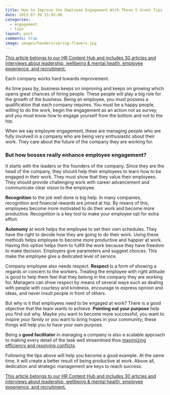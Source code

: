 ```yaml
---
title: How to Improve the Employee Engagement With These 5 Great Tips
date: 2013-07-30 15:43:00
categories:
  - engagement
  - tips
layout: post
comments: true
image: images/headers/spring-flowers.jpg
---
```


<section class="hub-content-link">
  <a href="https://www.teammood.com/en/hub/hr-hub/">This article belongs to our <span>HR Content Hub</span> and includes 30 articles and interviews about leadership, wellbeing & mental health, employee experience, and recruitment.</a>
</section>

Each company works hard towards improvement.

As time pass by, business keeps on improving and keeps on growing which opens great chances of hiring people. These people will play a big role for the growth of the business. Being an employee, you must possess a qualification that each company requires. You must be a happy people, willing to do the work, begin the engagement as an action not as survey, and you must know how to engage yourself from the bottom and not to the top.

When we say employee engagement, these are managing people who are fully involved in a company who are being very enthusiastic about their work. They care about the future of the company they are working for.

### But how bosses really enhance employee engagement?

It starts with the leaders or the founders of the company. Since they are the head of the company, they should help their employees to learn how to be engaged in their work. They must show that they value their employees. They should provide challenging work with career advancement and communicate clear vision to the employee.

**Recognition** to the job well done is big help. In many companies, recognition and financial rewards are joined at hip. By means of this, employees become more motivated to do their work and become more productive. Recognition is a key tool to make your employee opt for extra effort.

**Autonomy** at work helps the employee to set their own schedules. They have the right to decide how they are going to do their work. Using these methods helps employee to become more productive and happier at work. Having this option helps them to fulfill the work because they have freedom to make decision. Employers give parameters and suggest choices. This make the employee give a dedicated level of service.

Company employee also needs respect. **Respect** is a form of showing a regards or concern to the workers. Treating the employee with right attitude is good to help them feel that they belong in the company they are working for. Managers can show respect by means of several ways such as dealing with people with courtesy and kindness, encourage to express opinion and ideas, and never insult people in front of others.

But why is it that employees need to be engaged at work? There is a good objective that the team wants to achieve. **Pointing out your purpose** help you find out why. Maybe you want to become more successful, you want to inspire your family or you want to bring hopes in your community; these things will help you to have your own purpose.

Being a **good facilitator** in managing a company is also a scalable approach to making every detail of the task well streamlined thus [maximizing efficiency and resolving conflicts](/2019/03/29/why-doing-team-health-checks.html).

Following the tips above will help you become a good example. At the same time, it will create a better result of being productive at work. Above all, dedication and strategic management are keys to reach success.

<section class="hub-content-link hub-content-link-end">
  <a href="https://www.teammood.com/en/hub/hr-hub/">This article belongs to our <span>HR Content Hub</span> and includes 30 articles and interviews about leadership, wellbeing & mental health, employee experience, and recruitment.</a>
</section>